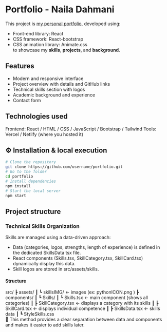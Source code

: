 # Portfolio - Naila Dahmani

This project is [my personal portfolio](https://mon-site.com), developed using:
- Front-end library: React
- CSS framework: React-bootstrap
- CSS animation library: Animate.css <br>
to showcase my **skills**, **projects**, and **background**.

## Features

- Modern and responsive interface
- Project overview with details and GitHub links
- Technical skills section with logos
- Academic background and experience
- Contact form

## Technologies used

Frontend: React / HTML / CSS / JavaScript / Bootstrap / Tailwind 
Tools: Vercel / Netlify (where you hosted it)


## ⚙️ Installation & local execution
```bash
# Clone the repository
git clone https://github.com/username/portfolio.git
# Go to the folder
cd portfolio
# Install dependencies
npm install
# Start the local server
npm start
```

## Project structure 

### Technical Skills Organization

Skills are managed using a data-driven approach:
- Data (categories, logos, strengths, length of experience) is defined in the dedicated SkillsData tsx file.
- React components (Skills.tsx, SkillCategory.tsx, SkillCard.tsx) dynamically display this data.
- Skill logos are stored in src/assets/skills.

#### Structure  
src/
 ┣ assets/
 ┃ ┗ skillsIMG/            ← images (ex: pythonICON.png )
 ┣ components/
 ┃ ┗ Skills/ 
 ┃    ┗ Skills.tsx         ← main component (shows all categories)
 ┃    ┣ SkillCategory.tsx  ← displays a category with its skills
 ┃    ┣ SkillCard.tsx      ← displays individual competence
 ┃    ┣ SkillsData.tsx     ← skills data
 ┃    ┗ StyleSkills.css    
🔹 This method provides a clear separation between data and components and makes it easier to add skills later.
